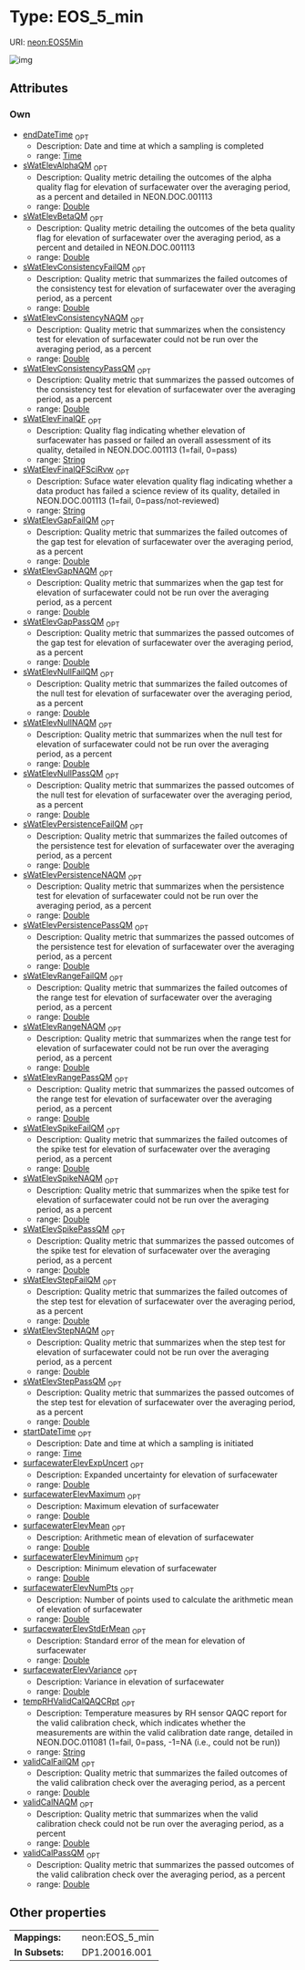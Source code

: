 
# Type: EOS_5_min




URI: [neon:EOS5Min](https://data.neonscience.org/EOS5Min)


![img](http://yuml.me/diagram/nofunky;dir:TB/class/[EOS5Min&#124;startDateTime:time%20%3F;endDateTime:time%20%3F;surfacewaterElevMean:double%20%3F;surfacewaterElevMinimum:double%20%3F;surfacewaterElevMaximum:double%20%3F;surfacewaterElevVariance:double%20%3F;surfacewaterElevNumPts:double%20%3F;surfacewaterElevExpUncert:double%20%3F;surfacewaterElevStdErMean:double%20%3F;sWatElevRangeFailQM:double%20%3F;sWatElevRangePassQM:double%20%3F;sWatElevRangeNAQM:double%20%3F;sWatElevPersistenceFailQM:double%20%3F;sWatElevPersistencePassQM:double%20%3F;sWatElevPersistenceNAQM:double%20%3F;sWatElevStepFailQM:double%20%3F;sWatElevStepPassQM:double%20%3F;sWatElevStepNAQM:double%20%3F;sWatElevNullFailQM:double%20%3F;sWatElevNullPassQM:double%20%3F;sWatElevNullNAQM:double%20%3F;sWatElevGapFailQM:double%20%3F;sWatElevGapPassQM:double%20%3F;sWatElevGapNAQM:double%20%3F;sWatElevSpikeFailQM:double%20%3F;sWatElevSpikePassQM:double%20%3F;sWatElevSpikeNAQM:double%20%3F;sWatElevConsistencyFailQM:double%20%3F;sWatElevConsistencyPassQM:double%20%3F;sWatElevConsistencyNAQM:double%20%3F;sWatElevAlphaQM:double%20%3F;sWatElevBetaQM:double%20%3F;sWatElevFinalQF:string%20%3F;validCalFailQM:double%20%3F;validCalNAQM:double%20%3F;validCalPassQM:double%20%3F;tempRHValidCalQAQCRpt:string%20%3F;sWatElevFinalQFSciRvw:string%20%3F])

## Attributes


### Own

 * [endDateTime](endDateTime.md)  <sub>OPT</sub>
    * Description: Date and time at which a sampling is completed
    * range: [Time](types/Time.md)
 * [sWatElevAlphaQM](sWatElevAlphaQM.md)  <sub>OPT</sub>
    * Description: Quality metric detailing the outcomes of the alpha quality flag for elevation of surfacewater over the averaging period, as a percent and detailed in NEON.DOC.001113
    * range: [Double](types/Double.md)
 * [sWatElevBetaQM](sWatElevBetaQM.md)  <sub>OPT</sub>
    * Description: Quality metric detailing the outcomes of the beta quality flag for elevation of surfacewater over the averaging period, as a percent and detailed in NEON.DOC.001113
    * range: [Double](types/Double.md)
 * [sWatElevConsistencyFailQM](sWatElevConsistencyFailQM.md)  <sub>OPT</sub>
    * Description: Quality metric that summarizes the failed outcomes of the consistency test for elevation of surfacewater over the averaging period, as a percent
    * range: [Double](types/Double.md)
 * [sWatElevConsistencyNAQM](sWatElevConsistencyNAQM.md)  <sub>OPT</sub>
    * Description: Quality metric that summarizes when the consistency test for elevation of surfacewater could not be run over the averaging period, as a percent
    * range: [Double](types/Double.md)
 * [sWatElevConsistencyPassQM](sWatElevConsistencyPassQM.md)  <sub>OPT</sub>
    * Description: Quality metric that summarizes the passed outcomes of the consistency test for elevation of surfacewater over the averaging period, as a percent
    * range: [Double](types/Double.md)
 * [sWatElevFinalQF](sWatElevFinalQF.md)  <sub>OPT</sub>
    * Description: Quality flag indicating whether elevation of surfacewater has passed or failed an overall assessment of its quality, detailed in NEON.DOC.001113 (1=fail, 0=pass)
    * range: [String](types/String.md)
 * [sWatElevFinalQFSciRvw](sWatElevFinalQFSciRvw.md)  <sub>OPT</sub>
    * Description: Suface water elevation quality flag indicating whether a data product has failed a science review of its quality, detailed in NEON.DOC.001113 (1=fail, 0=pass/not-reviewed)
    * range: [String](types/String.md)
 * [sWatElevGapFailQM](sWatElevGapFailQM.md)  <sub>OPT</sub>
    * Description: Quality metric that summarizes the failed outcomes of the gap test for elevation of surfacewater over the averaging period, as a percent
    * range: [Double](types/Double.md)
 * [sWatElevGapNAQM](sWatElevGapNAQM.md)  <sub>OPT</sub>
    * Description: Quality metric that summarizes when the gap test for elevation of surfacewater could not be run over the averaging period, as a percent
    * range: [Double](types/Double.md)
 * [sWatElevGapPassQM](sWatElevGapPassQM.md)  <sub>OPT</sub>
    * Description: Quality metric that summarizes the passed outcomes of the gap test for elevation of surfacewater over the averaging period, as a percent
    * range: [Double](types/Double.md)
 * [sWatElevNullFailQM](sWatElevNullFailQM.md)  <sub>OPT</sub>
    * Description: Quality metric that summarizes the failed outcomes of the null test for elevation of surfacewater over the averaging period, as a percent
    * range: [Double](types/Double.md)
 * [sWatElevNullNAQM](sWatElevNullNAQM.md)  <sub>OPT</sub>
    * Description: Quality metric that summarizes when the null test for elevation of surfacewater could not be run over the averaging period, as a percent
    * range: [Double](types/Double.md)
 * [sWatElevNullPassQM](sWatElevNullPassQM.md)  <sub>OPT</sub>
    * Description: Quality metric that summarizes the passed outcomes of the null test for elevation of surfacewater over the averaging period, as a percent
    * range: [Double](types/Double.md)
 * [sWatElevPersistenceFailQM](sWatElevPersistenceFailQM.md)  <sub>OPT</sub>
    * Description: Quality metric that summarizes the failed outcomes of the persistence test for elevation of surfacewater over the averaging period, as a percent
    * range: [Double](types/Double.md)
 * [sWatElevPersistenceNAQM](sWatElevPersistenceNAQM.md)  <sub>OPT</sub>
    * Description: Quality metric that summarizes when the persistence test for elevation of surfacewater could not be run over the averaging period, as a percent
    * range: [Double](types/Double.md)
 * [sWatElevPersistencePassQM](sWatElevPersistencePassQM.md)  <sub>OPT</sub>
    * Description: Quality metric that summarizes the passed outcomes of the persistence test for elevation of surfacewater over the averaging period, as a percent
    * range: [Double](types/Double.md)
 * [sWatElevRangeFailQM](sWatElevRangeFailQM.md)  <sub>OPT</sub>
    * Description: Quality metric that summarizes the failed outcomes of the range test for elevation of surfacewater over the averaging period, as a percent
    * range: [Double](types/Double.md)
 * [sWatElevRangeNAQM](sWatElevRangeNAQM.md)  <sub>OPT</sub>
    * Description: Quality metric that summarizes when the range test for elevation of surfacewater could not be run over the averaging period, as a percent
    * range: [Double](types/Double.md)
 * [sWatElevRangePassQM](sWatElevRangePassQM.md)  <sub>OPT</sub>
    * Description: Quality metric that summarizes the passed outcomes of the range test for elevation of surfacewater over the averaging period, as a percent
    * range: [Double](types/Double.md)
 * [sWatElevSpikeFailQM](sWatElevSpikeFailQM.md)  <sub>OPT</sub>
    * Description: Quality metric that summarizes the failed outcomes of the spike test for elevation of surfacewater over the averaging period, as a percent
    * range: [Double](types/Double.md)
 * [sWatElevSpikeNAQM](sWatElevSpikeNAQM.md)  <sub>OPT</sub>
    * Description: Quality metric that summarizes when the spike test for elevation of surfacewater could not be run over the averaging period, as a percent
    * range: [Double](types/Double.md)
 * [sWatElevSpikePassQM](sWatElevSpikePassQM.md)  <sub>OPT</sub>
    * Description: Quality metric that summarizes the passed outcomes of the spike test for elevation of surfacewater over the averaging period, as a percent
    * range: [Double](types/Double.md)
 * [sWatElevStepFailQM](sWatElevStepFailQM.md)  <sub>OPT</sub>
    * Description: Quality metric that summarizes the failed outcomes of the step test for elevation of surfacewater over the averaging period, as a percent
    * range: [Double](types/Double.md)
 * [sWatElevStepNAQM](sWatElevStepNAQM.md)  <sub>OPT</sub>
    * Description: Quality metric that summarizes when the step test for elevation of surfacewater could not be run over the averaging period, as a percent
    * range: [Double](types/Double.md)
 * [sWatElevStepPassQM](sWatElevStepPassQM.md)  <sub>OPT</sub>
    * Description: Quality metric that summarizes the passed outcomes of the step test for elevation of surfacewater over the averaging period, as a percent
    * range: [Double](types/Double.md)
 * [startDateTime](startDateTime.md)  <sub>OPT</sub>
    * Description: Date and time at which a sampling is initiated
    * range: [Time](types/Time.md)
 * [surfacewaterElevExpUncert](surfacewaterElevExpUncert.md)  <sub>OPT</sub>
    * Description: Expanded uncertainty for elevation of surfacewater
    * range: [Double](types/Double.md)
 * [surfacewaterElevMaximum](surfacewaterElevMaximum.md)  <sub>OPT</sub>
    * Description: Maximum elevation of surfacewater
    * range: [Double](types/Double.md)
 * [surfacewaterElevMean](surfacewaterElevMean.md)  <sub>OPT</sub>
    * Description: Arithmetic mean of elevation of surfacewater
    * range: [Double](types/Double.md)
 * [surfacewaterElevMinimum](surfacewaterElevMinimum.md)  <sub>OPT</sub>
    * Description: Minimum elevation of surfacewater
    * range: [Double](types/Double.md)
 * [surfacewaterElevNumPts](surfacewaterElevNumPts.md)  <sub>OPT</sub>
    * Description: Number of points used to calculate the arithmetic mean of elevation of surfacewater
    * range: [Double](types/Double.md)
 * [surfacewaterElevStdErMean](surfacewaterElevStdErMean.md)  <sub>OPT</sub>
    * Description: Standard error of the mean for elevation of surfacewater
    * range: [Double](types/Double.md)
 * [surfacewaterElevVariance](surfacewaterElevVariance.md)  <sub>OPT</sub>
    * Description: Variance in elevation of surfacewater
    * range: [Double](types/Double.md)
 * [tempRHValidCalQAQCRpt](tempRHValidCalQAQCRpt.md)  <sub>OPT</sub>
    * Description: Temperature measures by RH sensor QAQC report for the valid calibration check, which indicates whether the measurements are within the valid calibration date range, detailed in NEON.DOC.011081 (1=fail, 0=pass, -1=NA (i.e., could not be run))
    * range: [String](types/String.md)
 * [validCalFailQM](validCalFailQM.md)  <sub>OPT</sub>
    * Description: Quality metric that summarizes the failed outcomes of the valid calibration check over the averaging period, as a percent
    * range: [Double](types/Double.md)
 * [validCalNAQM](validCalNAQM.md)  <sub>OPT</sub>
    * Description: Quality metric that summarizes when the valid calibration check could not be run over the averaging period, as a percent
    * range: [Double](types/Double.md)
 * [validCalPassQM](validCalPassQM.md)  <sub>OPT</sub>
    * Description: Quality metric that summarizes the passed outcomes of the valid calibration check over the averaging period, as a percent
    * range: [Double](types/Double.md)

## Other properties

|  |  |  |
| --- | --- | --- |
| **Mappings:** | | neon:EOS_5_min |
| **In Subsets:** | | DP1.20016.001 |

